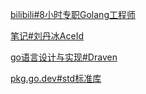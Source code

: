 
[bilibili#8小时专职Golang工程师](https://www.bilibili.com/video/BV1gf4y1r79E)

[笔记#刘丹冰AceId](https://www.yuque.com/aceld/mo95lb/)


[go语言设计与实现#Draven](https://draven.co/golang/)

[pkg.go.dev#std标准库](https://pkg.go.dev/std)

